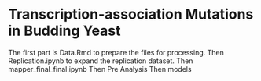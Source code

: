 # Transcription-association Mutations in Budding Yeast

The first part is Data.Rmd to prepare the files for processing.
Then Replication.ipynb to expand the replication dataset.
Then mapper_final_final.ipynb
Then Pre Analysis
Then models
